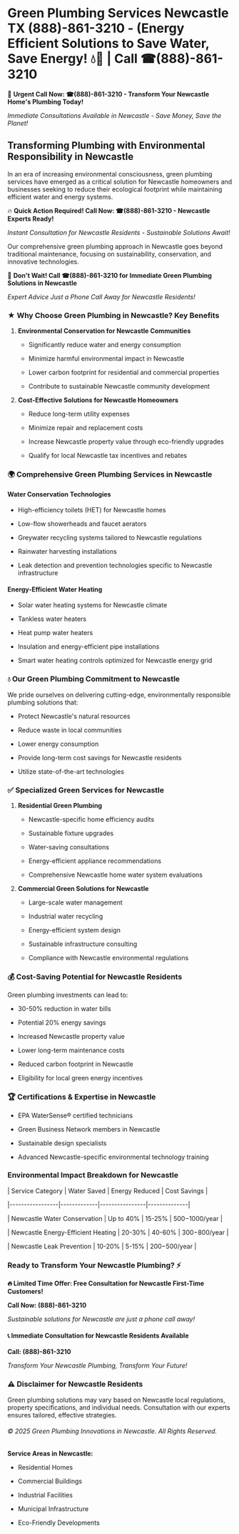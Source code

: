# Green Plumbing Services Newcastle TX (888)-861-3210 - (Energy Efficient Solutions to Save Water, Save Energy! 💧🌿 | Call ☎(888)-861-3210

🚨 **Urgent Call Now: ☎(888)-861-3210 - Transform Your Newcastle Home's Plumbing Today!**
*Immediate Consultations Available in Newcastle - Save Money, Save the Planet!*

## Transforming Plumbing with Environmental Responsibility in Newcastle

In an era of increasing environmental consciousness, green plumbing services have emerged as a critical solution for Newcastle homeowners and businesses seeking to reduce their ecological footprint while maintaining efficient water and energy systems. 

🔥 **Quick Action Required! Call Now: ☎(888)-861-3210 - Newcastle Experts Ready!**
*Instant Consultation for Newcastle Residents - Sustainable Solutions Await!*

Our comprehensive green plumbing approach in Newcastle goes beyond traditional maintenance, focusing on sustainability, conservation, and innovative technologies.

🚨 **Don't Wait! Call ☎(888)-861-3210 for Immediate Green Plumbing Solutions in Newcastle**
*Expert Advice Just a Phone Call Away for Newcastle Residents!*

### ★ Why Choose Green Plumbing in Newcastle? Key Benefits

1. **Environmental Conservation for Newcastle Communities** 
   - Significantly reduce water and energy consumption
   - Minimize harmful environmental impact in Newcastle
   - Lower carbon footprint for residential and commercial properties
   - Contribute to sustainable Newcastle community development

2. **Cost-Effective Solutions for Newcastle Homeowners** 
   - Reduce long-term utility expenses
   - Minimize repair and replacement costs
   - Increase Newcastle property value through eco-friendly upgrades
   - Qualify for local Newcastle tax incentives and rebates

### 🌍 Comprehensive Green Plumbing Services in Newcastle

#### Water Conservation Technologies
- High-efficiency toilets (HET) for Newcastle homes
- Low-flow showerheads and faucet aerators
- Greywater recycling systems tailored to Newcastle regulations
- Rainwater harvesting installations
- Leak detection and prevention technologies specific to Newcastle infrastructure

#### Energy-Efficient Water Heating
- Solar water heating systems for Newcastle climate
- Tankless water heaters
- Heat pump water heaters
- Insulation and energy-efficient pipe installations
- Smart water heating controls optimized for Newcastle energy grid

### 💧 Our Green Plumbing Commitment to Newcastle

We pride ourselves on delivering cutting-edge, environmentally responsible plumbing solutions that:
- Protect Newcastle's natural resources
- Reduce waste in local communities
- Lower energy consumption
- Provide long-term cost savings for Newcastle residents
- Utilize state-of-the-art technologies

### ✅ Specialized Green Services for Newcastle

1. **Residential Green Plumbing**
   - Newcastle-specific home efficiency audits
   - Sustainable fixture upgrades
   - Water-saving consultations
   - Energy-efficient appliance recommendations
   - Comprehensive Newcastle home water system evaluations

2. **Commercial Green Solutions for Newcastle**
   - Large-scale water management
   - Industrial water recycling
   - Energy-efficient system design
   - Sustainable infrastructure consulting
   - Compliance with Newcastle environmental regulations

### 💰 Cost-Saving Potential for Newcastle Residents

Green plumbing investments can lead to:
- 30-50% reduction in water bills
- Potential 20% energy savings
- Increased Newcastle property value
- Lower long-term maintenance costs
- Reduced carbon footprint in Newcastle
- Eligibility for local green energy incentives

### 🏆 Certifications & Expertise in Newcastle

- EPA WaterSense® certified technicians
- Green Business Network members in Newcastle
- Sustainable design specialists
- Advanced Newcastle-specific environmental technology training

### Environmental Impact Breakdown for Newcastle

| Service Category | Water Saved | Energy Reduced | Cost Savings |
|-----------------|-------------|----------------|--------------|
| Newcastle Water Conservation | Up to 40% | 15-25% | $500-$1000/year |
| Newcastle Energy-Efficient Heating | 20-30% | 40-60% | $300-$800/year |
| Newcastle Leak Prevention | 10-20% | 5-15% | $200-$500/year |

### Ready to Transform Your Newcastle Plumbing? ⚡

**🔥 Limited Time Offer: Free Consultation for Newcastle First-Time Customers!**

**Call Now: (888)-861-3210**
*Sustainable solutions for Newcastle are just a phone call away!*

#### 📞 Immediate Consultation for Newcastle Residents Available

**Call: (888)-861-3210**
*Transform Your Newcastle Plumbing, Transform Your Future!*

### ⚠️ Disclaimer for Newcastle Residents

Green plumbing solutions may vary based on Newcastle local regulations, property specifications, and individual needs. Consultation with our experts ensures tailored, effective strategies.

###### © 2025 Green Plumbing Innovations in Newcastle. All Rights Reserved.

**Service Areas in Newcastle:** 
- Residential Homes
- Commercial Buildings
- Industrial Facilities
- Municipal Infrastructure
- Eco-Friendly Developments